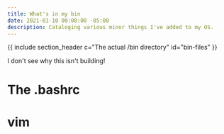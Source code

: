 ```yaml
---
title: What's in my bin
date: 2021-01-10 00:00:00 -05:00
description: Cataloging various minor things I've added to my OS.
---
```


{{ include section_header c="The actual /bin directory" id="bin-files" }}

I don't see why this isn't building!

# The .bashrc

# vim
